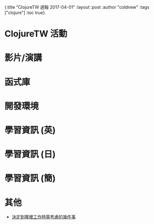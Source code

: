 {:title "ClojureTW 週報 2017-04-01"
:layout :post
:author "coldnew"
:tags  ["clojure"]
:toc true}

# ClojureTW 活動

# 影片/演講

# 函式庫


# 開發環境

# 學習資訊 (英)

# 學習資訊 (日)

# 學習資訊 (簡)

# 其他

* [決定到哪裡工作時需考慮的幾件事](https://softnshare.wordpress.com/2017/03/27/consideration-decide-job/)